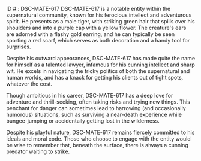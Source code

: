 ID # : DSC-MATE-617
DSC-MATE-617 is a notable entity within the supernatural community, known for his ferocious intellect and adventurous spirit. He presents as a male tiger, with striking green hair that spills over his shoulders and into a purple cap with a yellow flower. The creature's ears are adorned with a flashy gold earring, and he can typically be seen sporting a red scarf, which serves as both decoration and a handy tool for surprises. 

Despite his outward appearances, DSC-MATE-617 has made quite the name for himself as a talented lawyer, infamous for his cunning intellect and sharp wit. He excels in navigating the tricky politics of both the supernatural and human worlds, and has a knack for getting his clients out of tight spots, whatever the cost. 

Though ambitious in his career, DSC-MATE-617 has a deep love for adventure and thrill-seeking, often taking risks and trying new things. This penchant for danger can sometimes lead to harrowing (and occasionally humorous) situations, such as surviving a near-death experience while bungee-jumping or accidentally getting lost in the wilderness. 

Despite his playful nature, DSC-MATE-617 remains fiercely committed to his ideals and moral code. Those who choose to engage with the entity would be wise to remember that, beneath the surface, there is always a cunning predator waiting to strike.